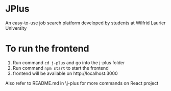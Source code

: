 # JPlus
An easy-to-use job search platform developed by students at Wilfrid Laurier University

# To run the frontend
1. Run command `cd j-plus` and go into the j-plus folder
2. Run command `npm start` to start the frontend 
3. frontend will be available on http://localhost:3000

Also refer to README.md in \j-plus for more commands on React project

